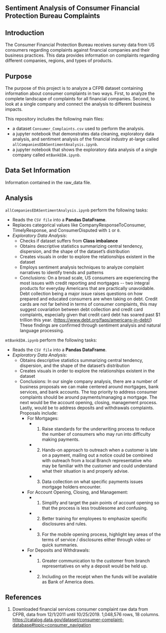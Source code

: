 ## Sentiment Analysis of Consumer Financial Protection Bureau Complaints

## Introduction
The Consumer Financial Protection Bureau receives survey data from US consumers regarding complaints against financial companies and their business practices.  This data provides information on complaints regarding different companies, regions, and types of products.

## Purpose
The purpose of this project is to analyze a CFPB dataset containing information about consumer complaints in two ways.  First, to analyze 
the complete landscape of complaints for all financial companies.  Second, to 
look at a single company and connect the analysis to different business impacts.

This repository includes the following main files:

* a dataset `Consumer_Complaints.csv` used to perform the analysis.
* a jupyter notebook that demonstrates data cleaning, exploratory data analysis, and sentiment analysis of the financial industry at-large called `allCompaniesEDASentimentAnalysis.ipynb`. 
* a jupyter notebook that shows the exploratory data analysis of a single company called `mtBankEDA.ipynb`.  


## Data Set Information
Information contained in the raw_data file.

## Analysis

`allCompaniesEDASentimentAnalysis.ipynb` perform the following tasks:

* Reads the `CSV file` into a **Pandas DataFrame**.
* Replaces categorical values like CompanyResponseToConsumer, TimelyResponse, and ConsumerDisputed with `1` or `0`.
* *Exploratory Data Analysis*:
    - Checks if dataset suffers from **Class imbalance**
    - Obtains descriptive statistics summarizing central tendency, dispersion, and the shape of the dataset’s distribution
    - Creates visuals in order to explore the relationships existent in the dataset
    - Employs sentiment analysis techniques to analyze complaint narratives to identify trends and patterns
    - Conclusions:  On a broad scale, US consumers are experiencing the most issues with credit reporting and mortgages -- two integral products for everyday Americans that are practically unavoidable. Debt collection being a major issue raises questions on how prepared and educated consumers are when taking on debt. Credit cards are not far behind in terms of consumer complaints, this may suggest covariation between debt collection and credit card complaints, especially given that credit card debt has soared past $1 trillion this year. (https://www.debt.org/faqs/americans-in-debt/)  These findings are confirmed through sentiment analysis and natural language processing.

`mtBankEDA.ipynb` perform the following tasks:

* Reads the `CSV file` into a **Pandas DataFrame**.
* *Exploratory Data Analysis*:
    - Obtains descriptive statistics summarizing central tendency, dispersion, and the shape of the dataset’s distribution
    - Creates visuals in order to explore the relationships existent in the dataset
    - Conclusions:  In our single company analysis, there are a number of business proposals we can make centered around mortgages, bank services, and bank accounts. The top priority to address consumer complaints should be around payments/managing a mortgage. The next would be the account opening, closing, management process. Lastly, would be to address deposits and withdrawals complaints.  Proposals include: 
        * For Mortgages: 
            - 1. Raise standards for the underwriting process to reduce the number of consumers who may run into difficulty making payments. 
            - 2. Hands-on approach to outreach when a customer is late on a payment, mailing out a notice could be combined with outreach from a local Branch representative who may be familiar with the customer and could understand what their situation is and properly advise.
            - 3. Data collection on what specific payments issues mortgage holders encounter.
        * For Account Opening, Closing, and Management: 
            - 1. Simplify and target the pain points of account opening so that the process is less troublesome and confusing. 
            - 2. Better training for employees to emphasize specific disclosures and rules. 
            - 3. For the mobile opening process, highlight key areas of the terms of service / disclosures either through video or quick summaries. 
        * For Deposits and Withdrawals: 
            - 1. Greater communication to the customer from branch representatives on why a deposit would be held up. 
            - 2. Including on the receipt when the funds will be available as Bank of America does.


## References
1. Downloaded financial services consumer complaint raw data from CFPB, data from 12/1/2011 until 10/25/2019.  1,048,576 rows, 18 columns. https://catalog.data.gov/dataset/consumer-complaint-database#topic=consumer_navigation
